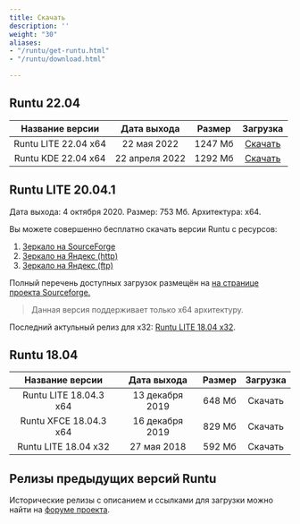 ```yaml
---
title: Скачать
description: ''
weight: "30"
aliases:
- "/runtu/get-runtu.html"
- "/runtu/download.html"

---
```

## Runtu 22.04

| Название версии | Дата выхода | Размер | Загрузка |
| :---: | :---: | :---: | :---: |
| Runtu LITE 22.04 x64 | 22 мая 2022 | 1247 Мб | [Скачать](https://sourceforge.net/projects/runtu/files/runtu%2022.04/LITE/runtu-lite-22.04-amd64_20220522.iso/download) |
| Runtu KDE 22.04 x64 | 22 апреля 2022 | 1292 Мб | [Скачать](https://sourceforge.net/projects/runtu/files/runtu%2022.04/KDE/runtu-kde-22.04-amd64_20220422.iso/download) |

> 

## Runtu LITE 20.04.1

Дата выхода: 4 октября 2020. Размер: 753 Мб. Архитектура: х64.

Вы можете совершенно бесплатно скачать версии Runtu с ресурсов:

1. [Зеркало на SourceForge](https://sourceforge.net/projects/runtu/files/runtu%2020.04/LITE/runtu-lite-20.04.1-amd64_202010.iso/download)
2. [Зеркало на Яндекс (http)](https://mirror.yandex.ru/runtu/runtu%2020.04/LITE/runtu-lite-20.04.1-amd64_202010.iso)
3. [Зеркало на Яндекс (ftp)](ftp://mirror.yandex.ru/runtu/runtu%2020.04/LITE/runtu-lite-20.04.1-amd64_202010.iso)

Полный перечень доступных загрузок размещён на [на странице проекта Sourceforge.](https://sourceforge.net/projects/runtu/files/)

> Данная версия поддерживает только x64 архитектуру.

Последний актульный релиз для x32: [Runtu LITE 18.04 x32](http://forum.runtu.org/index.php/topic,7527.0.html).

## Runtu 18.04

| Название версии | Дата выхода | Размер | Загрузка |
| :---: | :---: | :---: | :---: |
| Runtu LITE 18.04.3 x64 | 13 декабря 2019 | 648 Мб | Скачать |
| Runtu XFCE 18.04.3 x64 | 16 декабря 2019 | 829 Мб | Скачать |
| Runtu LITE 18.04 x32 | 27 мая 2018 | 592 Мб | Скачать |

## Релизы предыдущих версий Runtu

Исторические релизы с описанием и ссылками для загрузки можно найти на [форуме проекта](http://forum.runtu.org/index.php/board,29.0.html).